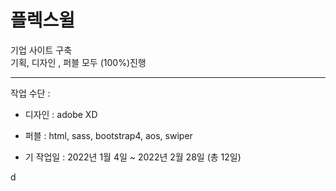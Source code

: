 # 플렉스윌


기업 사이트 구축<br> 
기획, 디자인 , 퍼블 모두 (100%)진행

----



작업 수단 : 
- 디자인  :  adobe XD <br>
- 퍼블 : html, sass, bootstrap4, aos, swiper 

- 기 작업일 : 2022년 1월 4일 ~ 2022년 2월 28일 (총 12일)

d
